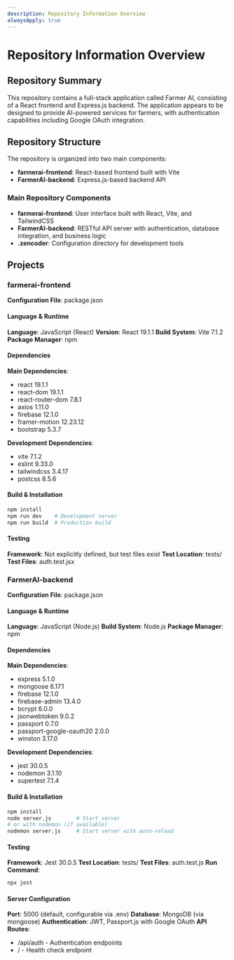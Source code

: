 ```yaml
---
description: Repository Information Overview
alwaysApply: true
---
```


# Repository Information Overview

## Repository Summary
This repository contains a full-stack application called Farmer AI, consisting of a React frontend and Express.js backend. The application appears to be designed to provide AI-powered services for farmers, with authentication capabilities including Google OAuth integration.

## Repository Structure
The repository is organized into two main components:
- **farmerai-frontend**: React-based frontend built with Vite
- **FarmerAI-backend**: Express.js-based backend API

### Main Repository Components
- **farmerai-frontend**: User interface built with React, Vite, and TailwindCSS
- **FarmerAI-backend**: RESTful API server with authentication, database integration, and business logic
- **.zencoder**: Configuration directory for development tools

## Projects

### farmerai-frontend
**Configuration File**: package.json

#### Language & Runtime
**Language**: JavaScript (React)
**Version**: React 19.1.1
**Build System**: Vite 7.1.2
**Package Manager**: npm

#### Dependencies
**Main Dependencies**:
- react 19.1.1
- react-dom 19.1.1
- react-router-dom 7.8.1
- axios 1.11.0
- firebase 12.1.0
- framer-motion 12.23.12
- bootstrap 5.3.7

**Development Dependencies**:
- vite 7.1.2
- eslint 9.33.0
- tailwindcss 3.4.17
- postcss 8.5.6

#### Build & Installation
```bash
npm install
npm run dev    # Development server
npm run build  # Production build
```

#### Testing
**Framework**: Not explicitly defined, but test files exist
**Test Location**: tests/
**Test Files**: auth.test.jsx

### FarmerAI-backend
**Configuration File**: package.json

#### Language & Runtime
**Language**: JavaScript (Node.js)
**Build System**: Node.js
**Package Manager**: npm

#### Dependencies
**Main Dependencies**:
- express 5.1.0
- mongoose 8.17.1
- firebase 12.1.0
- firebase-admin 13.4.0
- bcrypt 6.0.0
- jsonwebtoken 9.0.2
- passport 0.7.0
- passport-google-oauth20 2.0.0
- winston 3.17.0

**Development Dependencies**:
- jest 30.0.5
- nodemon 3.1.10
- supertest 7.1.4

#### Build & Installation
```bash
npm install
node server.js        # Start server
# or with nodemon (if available)
nodemon server.js     # Start server with auto-reload
```

#### Testing
**Framework**: Jest 30.0.5
**Test Location**: tests/
**Test Files**: auth.test.js
**Run Command**:
```bash
npx jest
```

#### Server Configuration
**Port**: 5000 (default, configurable via .env)
**Database**: MongoDB (via mongoose)
**Authentication**: JWT, Passport.js with Google OAuth
**API Routes**:
- /api/auth - Authentication endpoints
- / - Health check endpoint